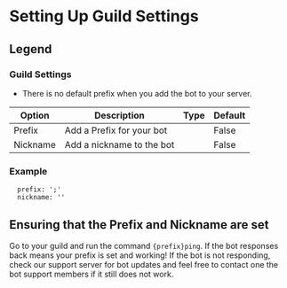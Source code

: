 # Setting Up Guild Settings

## Legend

### Guild Settings

* There is no default prefix when you add the bot to your server.

| Option   | Description               | Type | Default |
| -------- | ------------------------- | ---- | ------- |
| Prefix   | Add a Prefix for your bot |      | False   |
| Nickname | Add a nickname to the bot |      | False   |

### Example

```
  prefix: ';'
  nickname: ''
```

## Ensuring that the Prefix and Nickname are set

Go to your guild and run the command `{prefix}ping`. If the bot responses back means your prefix is set and working! If the bot is not responding, check our support server for bot updates and feel free to contact one the bot support members if it still does not work.
